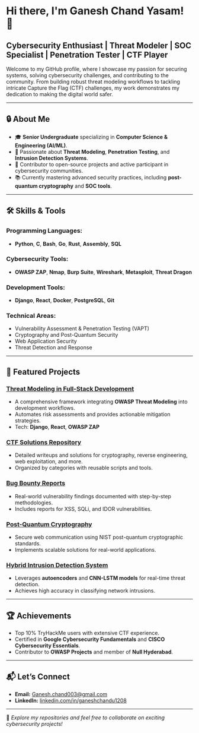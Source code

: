 # Hi there, I'm Ganesh Chand Yasam! 👋

## Cybersecurity Enthusiast | Threat Modeler | SOC Specialist | Penetration Tester |  CTF Player

Welcome to my GitHub profile, where I showcase my passion for securing systems, solving cybersecurity challenges, and contributing to the community. From building robust threat modeling workflows to tackling intricate Capture the Flag (CTF) challenges, my work demonstrates my dedication to making the digital world safer.

---

## 🔒 About Me
- 🎓 **Senior Undergraduate** specializing in **Computer Science & Engineering (AI/ML)**.
- 🚀 Passionate about **Threat Modeling**, **Penetration Testing**, and **Intrusion Detection Systems**.
- 🌟 Contributor to open-source projects and active participant in cybersecurity communities.
- 📚 Currently mastering advanced security practices, including **post-quantum cryptography** and **SOC tools**.

---

## 🛠️ Skills & Tools

### Programming Languages:
- **Python**, **C**, **Bash**, **Go**, **Rust**, **Assembly**, **SQL**

### Cybersecurity Tools:
- **OWASP ZAP**, **Nmap**, **Burp Suite**, **Wireshark**, **Metasploit**, **Threat Dragon**

### Development Tools:
- **Django**, **React**, **Docker**, **PostgreSQL**, **Git**

### Technical Areas:
- Vulnerability Assessment & Penetration Testing (VAPT)
- Cryptography and Post-Quantum Security
- Web Application Security
- Threat Detection and Response

---

## 🌟 Featured Projects

### **[Threat Modeling in Full-Stack Development](https://github.com/yourusername/threat-modeling-fullstack)**
- A comprehensive framework integrating **OWASP Threat Modeling** into development workflows.
- Automates risk assessments and provides actionable mitigation strategies.
- Tech: **Django**, **React**, **OWASP ZAP**

### **[CTF Solutions Repository](https://github.com/yourusername/ctf-solutions)**
- Detailed writeups and solutions for cryptography, reverse engineering, web exploitation, and more.
- Organized by categories with reusable scripts and tools.

### **[Bug Bounty Reports](https://github.com/yourusername/bug-bounty-reports)**
- Real-world vulnerability findings documented with step-by-step methodologies.
- Includes reports for XSS, SQLi, and IDOR vulnerabilities.

### **[Post-Quantum Cryptography](https://github.com/yourusername/post-quantum-cryptography)**
- Secure web communication using NIST post-quantum cryptographic standards.
- Implements scalable solutions for real-world applications.

### **[Hybrid Intrusion Detection System](https://github.com/yourusername/hybrid-ids)**
- Leverages **autoencoders** and **CNN-LSTM models** for real-time threat detection.
- Achieves high accuracy in classifying network intrusions.

---

## 🏆 Achievements
- Top 10% TryHackMe users with extensive CTF experience.
- Certified in **Google Cybersecurity Fundamentals** and **CISCO Cybersecurity Essentials**.
- Contributor to **OWASP Projects** and member of **Null Hyderabad**.

---

## 📬 Let’s Connect
- **Email:** [Ganesh.chand003@gmail.com](mailto:Ganesh.chand003@gmail.com)
- **LinkedIn:** [linkedin.com/in/ganeshchandu1208](https://linkedin.com/in/ganeshchandu1208)

---

📌 _Explore my repositories and feel free to collaborate on exciting cybersecurity projects!_
